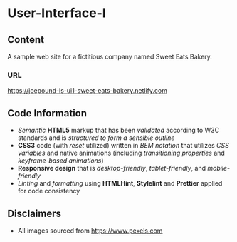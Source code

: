 # User-Interface-I

## Content

A sample web site for a fictitious company named Sweet Eats Bakery.

### URL

https://joepound-ls-ui1-sweet-eats-bakery.netlify.com

## Code Information

- _Semantic_ **HTML5** markup that has been _validated_ according to W3C standards and is _structured to form a sensible outline_
- **CSS3** code (with _reset_ utilized) written in _BEM notation_ that utilizes _CSS variables_ and native animations (including _transitioning properties_ and _keyframe-based animations_)
- **Responsive design** that is _desktop-friendly_, _tablet-friendly_, and _mobile-friendly_
- _Linting_ and _formatting_ using **HTMLHint**, **Stylelint** and **Prettier** applied for code consistency

## Disclaimers

- All images sourced from https://www.pexels.com
